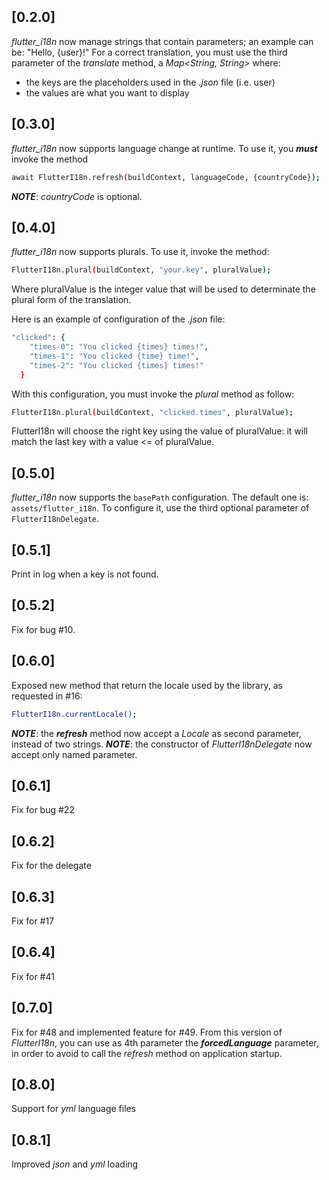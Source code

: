 ## [0.2.0]

*flutter_i18n* now manage strings that contain parameters; an example can be: "Hello, {user}!"
For a correct translation, you must use the third parameter of the *translate* method, a *Map<String, String>* where:
- the keys are the placeholders used in the *.json* file (i.e. user)
- the values are what you want to display

## [0.3.0]

*flutter_i18n* now supports language change at runtime. To use it, you ***must*** invoke the method
```sh
await FlutterI18n.refresh(buildContext, languageCode, {countryCode});
```

***NOTE***: *countryCode* is optional.

## [0.4.0]

*flutter_i18n* now supports plurals. To use it, invoke the method:
```sh
FlutterI18n.plural(buildContext, "your.key", pluralValue);
```

Where pluralValue is the integer value that will be used to determinate the plural form of the translation.

Here is an example of configuration of the *.json* file:

```sh
"clicked": {
    "times-0": "You clicked {times} times!",
    "times-1": "You clicked {time} time!",
    "times-2": "You clicked {times} times!"
  }
```

With this configuration, you must invoke the *plural* method as follow:

```sh
FlutterI18n.plural(buildContext, "clicked.times", pluralValue);
```

FlutterI18n will choose the right key using the value of pluralValue: it will match the last key with a value <= of pluralValue.


## [0.5.0]

*flutter_i18n* now supports the `basePath` configuration.
The default one is: `assets/flutter_i18n`.
To configure it, use the third optional parameter of `FlutterI18nDelegate`.

## [0.5.1]

Print in log when a key is not found.

## [0.5.2]

Fix for bug #10.

## [0.6.0]

Exposed new method that return the locale used by the library, as requested in #16:

```sh
FlutterI18n.currentLocale();
```

***NOTE***: the ***refresh*** method now accept a *Locale* as second parameter, instead of two strings.
***NOTE***: the constructor of *FlutterI18nDelegate* now accept only named parameter.

## [0.6.1]

Fix for bug #22

## [0.6.2]

Fix for the delegate

## [0.6.3]

Fix for #17

## [0.6.4]

Fix for #41

## [0.7.0]

Fix for #48 and implemented feature for #49.
From this version of *FlutterI18n*, you can use as 4th parameter the ***forcedLanguage*** parameter, in order to avoid to call the *refresh* method on application startup.

## [0.8.0]

Support for *yml* language files

## [0.8.1]

Improved *json* and *yml* loading